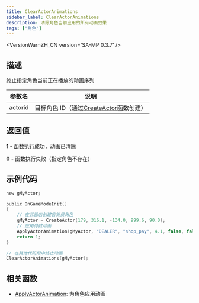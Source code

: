 ```yaml
---
title: ClearActorAnimations
sidebar_label: ClearActorAnimations
description: 清除角色当前应用的所有动画效果
tags: ["角色"]
---
```


<VersionWarnZH_CN version='SA-MP 0.3.7' />

## 描述

终止指定角色当前正在播放的动画序列

| 参数名  | 说明                                                  |
| ------- | ----------------------------------------------------- |
| actorid | 目标角色 ID（通过[CreateActor](CreateActor)函数创建） |

## 返回值

**1** - 函数执行成功，动画已清除

**0** - 函数执行失败（指定角色不存在）

## 示例代码

```c
new gMyActor;

public OnGameModeInit()
{
    // 在武器店创建售货员角色
    gMyActor = CreateActor(179, 316.1, -134.0, 999.6, 90.0);
    // 应用付款动画
    ApplyActorAnimation(gMyActor, "DEALER", "shop_pay", 4.1, false, false, false, false, 0);
    return 1;
}

// 在其他代码段中终止动画
ClearActorAnimations(gMyActor);
```

## 相关函数

- [ApplyActorAnimation](ApplyActorAnimation): 为角色应用动画
